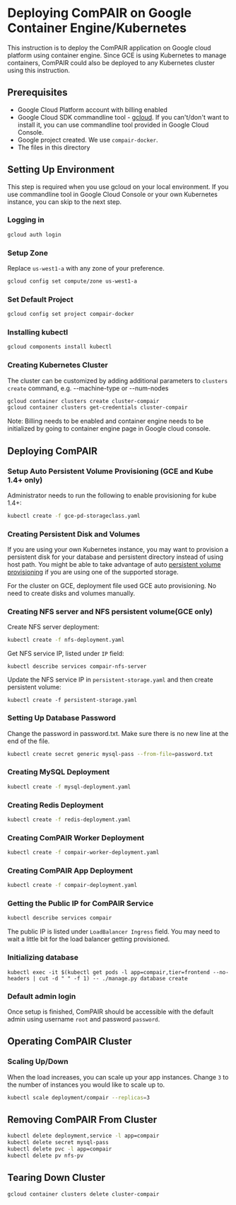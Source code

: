 Deploying ComPAIR on Google Container Engine/Kubernetes
==================================================

This instruction is to deploy the ComPAIR application on Google cloud platform using container engine. Since GCE is using Kubernetes to manage containers, ComPAIR could also be deployed to any Kubernetes cluster using this instruction.


Prerequisites
-------------
* Google Cloud Platform account with billing enabled
* Google Cloud SDK commandline tool - [gcloud](https://cloud.google.com/sdk/). If you can't/don't want to install it, you can use commandline tool provided in Google Cloud Console.
* Google project created. We use `compair-docker`.
* The files in this directory

Setting Up Environment
----------------------
This step is required when you use gcloud on your local environment. If you use commandline tool in Google Cloud Console or your own Kubernetes instance, you can skip to the next step.

### Logging in
```bash
gcloud auth login
```

### Setup Zone
Replace `us-west1-a` with any zone of your preference.

```bash
gcloud config set compute/zone us-west1-a
```

### Set Default Project
```bash
gcloud config set project compair-docker
```

### Installing kubectl
```bash
gcloud components install kubectl
```

### Creating Kubernetes Cluster
The cluster can be customized by adding additional parameters to `clusters create` command, e.g. --machine-type or --num-nodes
```bash
gcloud container clusters create cluster-compair
gcloud container clusters get-credentials cluster-compair
```
Note: Billing needs to be enabled and container engine needs to be initialized by going to container engine page in Google cloud console.

Deploying ComPAIR
---------------

### Setup Auto Persistent Volume Provisioning (GCE and Kube 1.4+ only)
Administrator needs to run the following to enable provisioning for kube 1.4+:
```bash
kubectl create -f gce-pd-storageclass.yaml
```

### Creating Persistent Disk and Volumes
If you are using your own Kubernetes instance, you may want to provision a persistent disk for your database and persistent directory instead of using host path. You might be able to take advantage of auto [persistent volume provisioning](https://github.com/kubernetes/kubernetes/blob/release-1.3/examples/experimental/persistent-volume-provisioning/README.md) if you are using one of the supported storage.

For the cluster on GCE, deployment file used GCE auto provisioning. No need to create disks and volumes manually.

### Creating NFS server and NFS persistent volume(GCE only)
Create NFS server deployment:
```bash
kubectl create -f nfs-deployment.yaml
```

Get NFS service IP, listed under `IP` field:
```
kubectl describe services compair-nfs-server
```
Update the NFS service IP in `persistent-storage.yaml` and then create persistent volume:
```
kubectl create -f persistent-storage.yaml
```

### Setting Up Database Password
Change the password in password.txt. Make sure there is no new line at the end of the file.
```bash
kubectl create secret generic mysql-pass --from-file=password.txt
```

### Creating MySQL Deployment
```bash
kubectl create -f mysql-deployment.yaml
```

### Creating Redis Deployment
```bash
kubectl create -f redis-deployment.yaml
```

### Creating ComPAIR Worker Deployment
```bash
kubectl create -f compair-worker-deployment.yaml
```

### Creating ComPAIR App Deployment
```bash
kubectl create -f compair-deployment.yaml
```

### Getting the Public IP for ComPAIR Service
```bash
kubectl describe services compair
```
The public IP is listed under `LoadBalancer Ingress` field. You may need to wait a little bit for the load balancer getting provisioned.

### Initializing database
```
kubectl exec -it $(kubectl get pods -l app=compair,tier=frontend --no-headers | cut -d " " -f 1) -- ./manage.py database create
```

### Default admin login

Once setup is finished, ComPAIR should be accessible with the default admin using username `root` and password `password`.

Operating ComPAIR Cluster
-----------------------

### Scaling Up/Down
When the load increases, you can scale up your app instances. Change `3` to the number of instances you would like to scale up to.
```bash
kubectl scale deployment/compair --replicas=3
```

Removing ComPAIR From Cluster
---------------------------

```bash
kubectl delete deployment,service -l app=compair
kubectl delete secret mysql-pass
kubectl delete pvc -l app=compair
kubectl delete pv nfs-pv
```

Tearing Down Cluster
--------------------

```bash
gcloud container clusters delete cluster-compair
```
